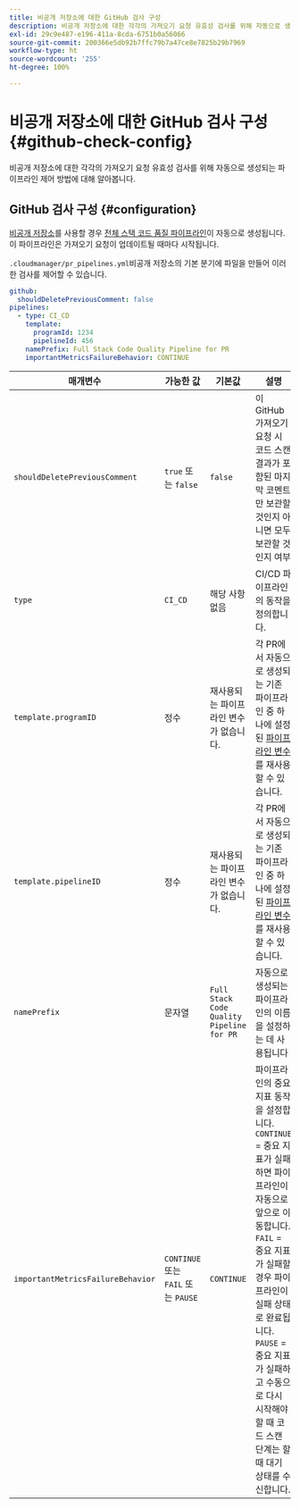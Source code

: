 ```yaml
---
title: 비공개 저장소에 대한 GitHub 검사 구성
description: 비공개 저장소에 대한 각각의 가져오기 요청 유효성 검사를 위해 자동으로 생성되는 파이프라인 제어 방법에 대해 알아봅니다.
exl-id: 29c9e487-e196-411a-8cda-6751b0a56066
source-git-commit: 200366e5db92b7ffc79b7a47ce8e7825b29b7969
workflow-type: ht
source-wordcount: '255'
ht-degree: 100%

---
```


# 비공개 저장소에 대한 GitHub 검사 구성 {#github-check-config}

비공개 저장소에 대한 각각의 가져오기 요청 유효성 검사를 위해 자동으로 생성되는 파이프라인 제어 방법에 대해 알아봅니다.

## GitHub 검사 구성 {#configuration}

[비공개 저장소](private-repositories.md#using)를 사용할 경우 [전체 스택 코드 품질 파이프라인](/help/overview/ci-cd-pipelines.md)이 자동으로 생성됩니다. 이 파이프라인은 가져오기 요청이 업데이트될 때마다 시작됩니다.

`.cloudmanager/pr_pipelines.yml`비공개 저장소의 기본 분기에 파일을 만들어 이러한 검사를 제어할 수 있습니다.

```yaml
github:
  shouldDeletePreviousComment: false
pipelines:
  - type: CI_CD
    template:
      programId: 1234
      pipelineId: 456
    namePrefix: Full Stack Code Quality Pipeline for PR 
    importantMetricsFailureBehavior: CONTINUE
```

| 매개변수 | 가능한 값 | 기본값 | 설명 |
|---|---|---|---|
| `shouldDeletePreviousComment` | `true` 또는 `false` | `false` | 이 GitHub 가져오기 요청 시 코드 스캔 결과가 포함된 마지막 코멘트만 보관할 것인지 아니면 모두 보관할 것인지 여부 |
| `type` | `CI_CD` | 해당 사항 없음 | CI/CD 파이프라인의 동작을 정의합니다. |
| `template.programID` | 정수 | 재사용되는 파이프라인 변수가 없습니다. | 각 PR에서 자동으로 생성되는 기존 파이프라인 중 하나에 설정된 [파이프라인 변수](/help/getting-started/build-environment.md#pipeline-variables)를 재사용할 수 있습니다. |
| `template.pipelineID` | 정수 | 재사용되는 파이프라인 변수가 없습니다. | 각 PR에서 자동으로 생성되는 기존 파이프라인 중 하나에 설정된 [파이프라인 변수](/help/getting-started/build-environment.md#pipeline-variables)를 재사용할 수 있습니다. |
| `namePrefix` | 문자열 | `Full Stack Code Quality Pipeline for PR` | 자동으로 생성되는 파이프라인의 이름을 설정하는 데 사용됩니다 |
| `importantMetricsFailureBehavior` | `CONTINUE` 또는 `FAIL` 또는 `PAUSE` | `CONTINUE` | 파이프라인의 중요 지표 동작을 설정합니다.<br>`CONTINUE` = 중요 지표가 실패하면 파이프라인이 자동으로 앞으로 이동합니다.<br>`FAIL` = 중요 지표가 실패할 경우 파이프라인이 실패 상태로 완료됩니다.<br>`PAUSE` = 중요 지표가 실패하고 수동으로 다시 시작해야 할 때 코드 스캔 단계는 할 때 대기 상태를 수신합니다. |
